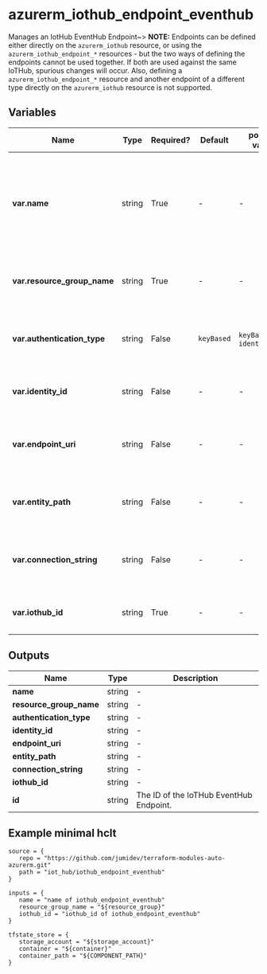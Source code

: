 # azurerm_iothub_endpoint_eventhub

Manages an IotHub EventHub Endpoint~> **NOTE:** Endpoints can be defined either directly on the `azurerm_iothub` resource, or using the `azurerm_iothub_endpoint_*` resources - but the two ways of defining the endpoints cannot be used together. If both are used against the same IoTHub, spurious changes will occur. Also, defining a `azurerm_iothub_endpoint_*` resource and another endpoint of a different type directly on the `azurerm_iothub` resource is not supported.

## Variables

| Name | Type | Required? |  Default  |  possible values |  Description |
| ---- | ---- | --------- |  ----------- | ----------- | ----------- |
| **var.name** | string | True | -  |  -  |  The name of the endpoint. The name must be unique across endpoint types. The following names are reserved: `events`, `operationsMonitoringEvents`, `fileNotifications` and `$default`. Changing this forces a new resource to be created. | 
| **var.resource_group_name** | string | True | -  |  -  |  The name of the resource group under which the Event Hub has been created. Changing this forces a new resource to be created. | 
| **var.authentication_type** | string | False | `keyBased`  |  `keyBased`, `identityBased`  |  Type used to authenticate against the Event Hub endpoint. Possible values are `keyBased` and `identityBased`. Defaults to `keyBased`. | 
| **var.identity_id** | string | False | -  |  -  |  ID of the User Managed Identity used to authenticate against the Event Hub endpoint. | 
| **var.endpoint_uri** | string | False | -  |  -  |  URI of the Event Hubs Namespace endpoint. This attribute can only be specified and is mandatory when `authentication_type` is `identityBased`. | 
| **var.entity_path** | string | False | -  |  -  |  Name of the Event Hub. This attribute can only be specified and is mandatory when `authentication_type` is `identityBased`. | 
| **var.connection_string** | string | False | -  |  -  |  The connection string for the endpoint. This attribute can only be specified and is mandatory when `authentication_type` is `keyBased`. | 
| **var.iothub_id** | string | True | -  |  -  |  The IoTHub ID for the endpoint. Changing this forces a new resource to be created. | 



## Outputs

| Name | Type | Description |
| ---- | ---- | --------- | 
| **name** | string  | - | 
| **resource_group_name** | string  | - | 
| **authentication_type** | string  | - | 
| **identity_id** | string  | - | 
| **endpoint_uri** | string  | - | 
| **entity_path** | string  | - | 
| **connection_string** | string  | - | 
| **iothub_id** | string  | - | 
| **id** | string  | The ID of the IoTHub EventHub Endpoint. | 

## Example minimal hclt

```hcl
source = {
   repo = "https://github.com/jumidev/terraform-modules-auto-azurerm.git" 
   path = "iot_hub/iothub_endpoint_eventhub" 
}

inputs = {
   name = "name of iothub_endpoint_eventhub" 
   resource_group_name = "${resource_group}" 
   iothub_id = "iothub_id of iothub_endpoint_eventhub" 
}

tfstate_store = {
   storage_account = "${storage_account}" 
   container = "${container}" 
   container_path = "${COMPONENT_PATH}" 
}


```